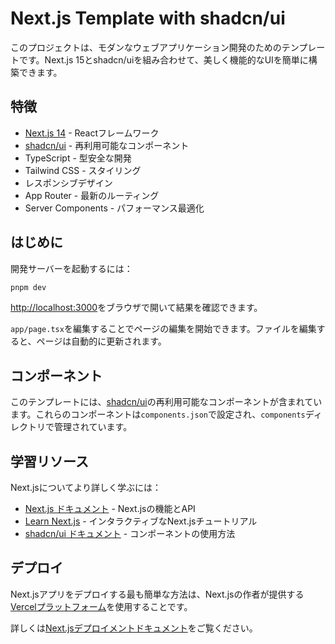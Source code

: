 # Next.js Template with shadcn/ui

このプロジェクトは、モダンなウェブアプリケーション開発のためのテンプレートです。Next.js 15とshadcn/uiを組み合わせて、美しく機能的なUIを簡単に構築できます。

## 特徴

- [Next.js 14](https://nextjs.org/) - Reactフレームワーク
- [shadcn/ui](https://ui.shadcn.com/) - 再利用可能なコンポーネント
- TypeScript - 型安全な開発
- Tailwind CSS - スタイリング
- レスポンシブデザイン
- App Router - 最新のルーティング
- Server Components - パフォーマンス最適化

## はじめに

開発サーバーを起動するには：

```bash
pnpm dev
```

[http://localhost:3000](http://localhost:3000)をブラウザで開いて結果を確認できます。

`app/page.tsx`を編集することでページの編集を開始できます。ファイルを編集すると、ページは自動的に更新されます。

## コンポーネント

このテンプレートには、[shadcn/ui](https://ui.shadcn.com/)の再利用可能なコンポーネントが含まれています。これらのコンポーネントは`components.json`で設定され、`components`ディレクトリで管理されています。

## 学習リソース

Next.jsについてより詳しく学ぶには：

- [Next.js ドキュメント](https://nextjs.org/docs) - Next.jsの機能とAPI
- [Learn Next.js](https://nextjs.org/learn) - インタラクティブなNext.jsチュートリアル
- [shadcn/ui ドキュメント](https://ui.shadcn.com/) - コンポーネントの使用方法

## デプロイ

Next.jsアプリをデプロイする最も簡単な方法は、Next.jsの作者が提供する[Vercelプラットフォーム](https://vercel.com/new?utm_medium=default-template&filter=next.js&utm_source=create-next-app&utm_campaign=create-next-app-readme)を使用することです。

詳しくは[Next.jsデプロイメントドキュメント](https://nextjs.org/docs/app/building-your-application/deploying)をご覧ください。

